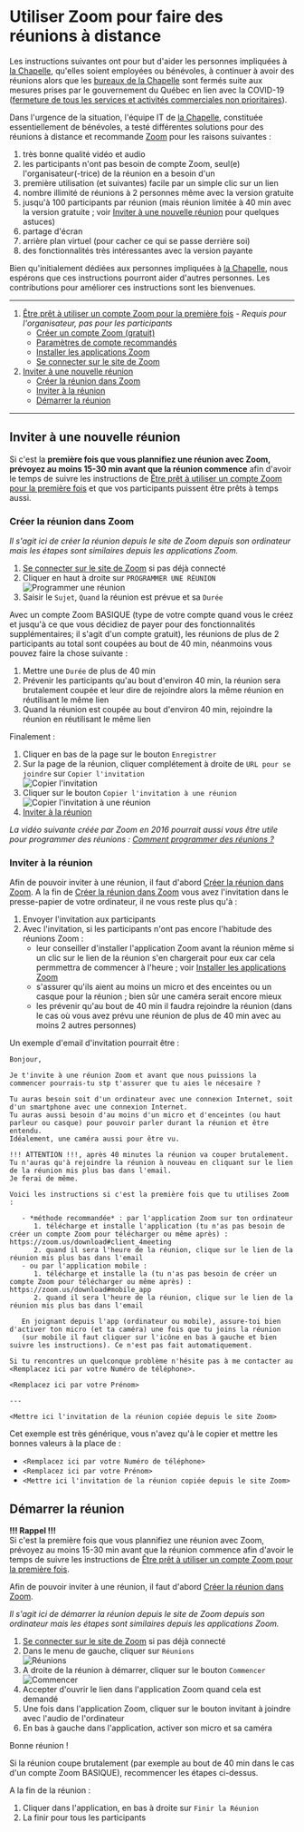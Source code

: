 # Utiliser Zoom pour faire des réunions à distance

Les instructions suivantes ont pour but d'aider les personnes impliquées à [la Chapelle](https://lachapelle.me),
qu'elles soient employées ou bénévoles, à continuer à avoir des réunions alors que les [bureaux de la Chapelle](https://www.google.ca/maps/place/160+Rue+Saint+Viateur+E,+Montr%C3%A9al,+QC+H2T+1A8/@45.5271082,-73.5969822,17z/data=!3m1!4b1!4m2!3m1!1s0x4cc9197c865d6d4b:0xfc160a07738250da)
sont fermés suite aux mesures prises par le gouvernement du Québec en lien avec la COVID-19 ([fermeture de tous les services et activités commerciales non prioritaires](https://www.quebec.ca/sante/problemes-de-sante/a-z/coronavirus-2019/fermeture-endroits-publics-commerces-services-covid19/)).

Dans l'urgence de la situation, l'équipe IT de [la Chapelle](https://lachapelle.me), constituée essentiellement de
bénévoles, a testé différentes solutions pour des réunions à distance et recommande [Zoom](https://zoom.us) pour les
raisons suivantes :
1. très bonne qualité vidéo et audio
2. les participants n'ont pas besoin de compte Zoom, seul(e) l'organisateur(-trice) de la réunion en a besoin d'un
3. première utilisation (et suivantes) facile par un simple clic sur un lien
4. nombre illimité de réunions à 2 personnes même avec la version gratuite
5. jusqu'à 100 participants par réunion (mais réunion limitée à 40 min avec la version gratuite ;
   voir [Inviter à une nouvelle réunion](#inviter-à-une-nouvelle-réunion) pour quelques astuces)
6. partage d'écran
7. arrière plan virtuel (pour cacher ce qui se passe derrière soi)
8. des fonctionnalités très intéressantes avec la version payante

Bien qu'initialement dédiées aux personnes impliquées à [la Chapelle](https://lachapelle.me), nous espérons que ces 
instructions pourront aider d'autres personnes. Les contributions pour améliorer ces instructions sont les bienvenues.

---

1. [Être prêt à utiliser un compte Zoom pour la première fois](./configuration/README.md) - _Requis pour l'organisateur, pas pour les participants_
   - [Créer un compte Zoom (gratuit)](./configuration/README.md#créer-un-compte-zoom-gratuit)
   - [Paramètres de compte recommandés](./configuration/README.md#paramètres-de-compte-recommandés)
   - [Installer les applications Zoom](./configuration/README.md#installer-les-applications-zoom)
   - [Se connecter sur le site de Zoom](./configuration/README.md#se-connecter-sur-le-site-de-zoom)
2. [Inviter à une nouvelle réunion](#inviter-à-une-nouvelle-réunion)
   - [Créer la réunion dans Zoom](#créer-la-réunion-dans-zoom)
   - [Inviter à la réunion](#inviter-à-la-réunion)
   - [Démarrer la réunion](#démarrer-la-réunion)

---

## Inviter à une nouvelle réunion

Si c'est la **première fois que vous plannifiez une réunion avec Zoom, prévoyez au moins 15-30 min avant que la réunion
commence** afin d'avoir le temps de suivre les instructions de [Être prêt à utiliser un compte Zoom pour la première fois](./configuration/README.md) 
et que vos participants puissent être prêts à temps aussi.

### Créer la réunion dans Zoom

_Il s'agit ici de créer la réunion depuis le site de Zoom depuis son ordinateur mais les étapes sont similaires depuis
les applications Zoom._

1. [Se connecter sur le site de Zoom](./configuration/README.md#se-connecter-sur-le-site-de-zoom) si pas déjà connecté
2. Cliquer en haut à droite sur `PROGRAMMER UNE RÉUNION`  
   ![Programmer une réunion](img/programmer-une-reunion.png)
3. Saisir le `Sujet`, `Quand` la réunion est prévue et sa `Durée`

Avec un compte Zoom BASIQUE (type de votre compte quand vous le créez et jusqu'à ce que vous décidiez de payer pour
des fonctionnalités supplémentaires; il s'agit d'un compte gratuit), les réunions de plus de 2 participants au total
sont coupées au bout de 40 min, néanmoins vous pouvez faire la chose suivante :
1. Mettre une `Durée` de plus de 40 min
2. Prévenir les participants qu'au bout d'environ 40 min, la réunion sera brutalement coupée et leur dire de rejoindre
   alors la même réunion en réutilisant le même lien
3. Quand la réunion est coupée au bout d'environ 40 min, rejoindre la réunion en réutilisant le même lien

Finalement :
1. Cliquer en bas de la page sur le bouton `Enregistrer`
2. Sur la page de la réunion, cliquer complétement à droite de `URL pour se joindre` sur `Copier l'invitation`  
   ![Copier l'invitation](img/copier-l-invitation.png)
3. Cliquer sur le bouton `Copier l'invitation à une réunion`  
   ![Copier l'invitation à une réunion](img/copier-l-invitation-a-une-reunion.png)
4. [Inviter à la réunion](#inviter-à-la-réunion)

_La vidéo suivante créée par Zoom en 2016 pourrait aussi vous être utile pour programmer des réunions :
[Comment programmer des réunions ?](https://support.zoom.us/hc/fr/articles/201362413-How-Do-I-Schedule-Meetings-?zcid=1588)_

### Inviter à la réunion

Afin de pouvoir inviter à une réunion, il faut d'abord [Créer la réunion dans Zoom](#créer-la-réunion-dans-zoom).
A la fin de [Créer la réunion dans Zoom](#créer-la-réunion-dans-zoom) vous avez l'invitation dans le presse-papier de
votre ordinateur, il ne vous reste plus qu'à :

1. Envoyer l'invitation aux participants
2. Avec l'invitation, si les participants n'ont pas encore l'habitude des réunions Zoom :
   - leur conseiller d'installer l'application Zoom avant la réunion même si un clic sur le lien de la réunion s'en
   chargerait pour eux car cela permmettra de commencer à l'heure ; voir [Installer les applications Zoom](./configuration/README.md#installer-les-applications-zoom)
   - s'assurer qu'ils aient au moins un micro et des enceintes ou un casque pour la réunion ;
   bien sûr une caméra serait encore mieux
   - les prévenir qu'au bout de 40 min il faudra rejoindre la réunion (dans le cas où vous avez prévu une réunion de plus
   de 40 min avec au moins 2 autres personnes)

Un exemple d'email d'invitation pourrait être :

```
Bonjour,

Je t'invite à une réunion Zoom et avant que nous puissions la commencer pourrais-tu stp t'assurer que tu aies le nécesaire ?

Tu auras besoin soit d'un ordinateur avec une connexion Internet, soit d'un smartphone avec une connexion Internet.
Tu auras aussi besoin d'au moins d'un micro et d'enceintes (ou haut parleur ou casque) pour pouvoir parler durant la réunion et être entendu.
Idéalement, une caméra aussi pour être vu.

!!! ATTENTION !!!, après 40 minutes la réunion va couper brutalement. Tu n'auras qu'à rejoindre la réunion à nouveau en cliquant sur le lien de la réunion mis plus bas dans l'email.
Je ferai de même.

Voici les instructions si c'est la première fois que tu utilises Zoom :

   - *méthode recommandée* : par l'application Zoom sur ton ordinateur
      1. télécharge et installe l'application (tu n'as pas besoin de créer un compte Zoom pour télécharger ou même après) : https://zoom.us/download#client_4meeting
      2. quand il sera l'heure de la réunion, clique sur le lien de la réunion mis plus bas dans l'email
   - ou par l'application mobile :
      1. télécharge et installe la (tu n'as pas besoin de créer un compte Zoom pour télécharger ou même après) : https://zoom.us/download#mobile_app
      2. quand il sera l'heure de la réunion, clique sur le lien de la réunion mis plus bas dans l'email

   En joignant depuis l'app (ordinateur ou mobile), assure-toi bien d'activer ton micro (et ta caméra) une fois que tu joins la réunion
   (sur mobile il faut cliquer sur l'icône en bas à gauche et bien suivre les instructions). Ce n'est pas fait automatiquement.

Si tu rencontres un quelconque problème n'hésite pas à me contacter au <Remplacez ici par votre Numéro de téléphone>.

<Remplacez ici par votre Prénom>

---

<Mettre ici l'invitation de la réunion copiée depuis le site Zoom>

```

Cet exemple est très générique, vous n'avez qu'à le copier et mettre les bonnes valeurs à la place de :
- `<Remplacez ici par votre Numéro de téléphone>`
- `<Remplacez ici par votre Prénom>`
- `<Mettre ici l'invitation de la réunion copiée depuis le site Zoom>`

## Démarrer la réunion

**!!! Rappel !!!**  
Si c'est la première fois que vous plannifiez une réunion avec Zoom, prévoyez au moins 15-30 min avant que la réunion
commence afin d'avoir le temps de suivre les instructions de [Être prêt à utiliser un compte Zoom pour la première fois](./configuration/README.md).

Afin de pouvoir inviter à une réunion, il faut d'abord [Créer la réunion dans Zoom](#créer-la-réunion-dans-zoom).

_Il s'agit ici de démarrer la réunion depuis le site de Zoom depuis son ordinateur mais les étapes sont similaires depuis
les applications Zoom._

1. [Se connecter sur le site de Zoom](./configuration/README.md#se-connecter-sur-le-site-de-zoom) si pas déjà connecté
2. Dans le menu de gauche, cliquer sur `Réunions`  
   ![Réunions](img/reunions.png)
3. A droite de la réunion à démarrer, cliquer sur le bouton `Commencer`  
   ![Commencer](img/commencer.png)
4. Accepter d'ouvrir le lien dans l'application Zoom quand cela est demandé
5. Une fois dans l'application Zoom, cliquer sur le bouton invitant à joindre avec l'audio de l'ordinateur
6. En bas à gauche dans l'application, activer son micro et sa caméra

Bonne réunion !

Si la réunion coupe brutalement (par exemple au bout de 40 min dans le cas d'un compte Zoom BASIQUE), recommencer les
étapes ci-dessus.

A la fin de la réunion :
1. Cliquer dans l'application, en bas à droite sur `Finir la Réunion`
2. La finir pour tous les participants

